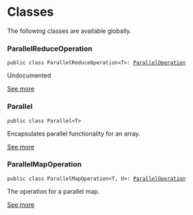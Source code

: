 # Classes
<p>The following classes are available globally.</p>

### ParallelReduceOperation
<pre class="highlight swift"><code><span class="kd">public</span> <span class="kd">class</span> <span class="kt">ParallelReduceOperation</span><span class="o">&lt;</span><span class="kt">T</span><span class="o">&gt;</span><span class="p">:</span> <span class="kt"><a href="Protocols/ParallelOperation.md">ParallelOperation</a></span></code></pre>

<p>Undocumented</p>

[See more](Classes/ParallelReduceOperation.md)
### Parallel
<pre class="highlight swift"><code><span class="kd">public</span> <span class="kd">class</span> <span class="kt">Parallel</span><span class="o">&lt;</span><span class="kt">T</span><span class="o">&gt;</span></code></pre>

<p>Encapsulates parallel functionality for an array.</p>

[See more](Classes/Parallel.md)
### ParallelMapOperation
<pre class="highlight swift"><code><span class="kd">public</span> <span class="kd">class</span> <span class="kt">ParallelMapOperation</span><span class="o">&lt;</span><span class="kt">T</span><span class="p">,</span> <span class="kt">U</span><span class="o">&gt;</span><span class="p">:</span> <span class="kt"><a href="Protocols/ParallelOperation.md">ParallelOperation</a></span></code></pre>

<p>The operation for a parallel map.</p>

[See more](Classes/ParallelMapOperation.md)
